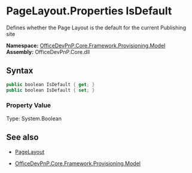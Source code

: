 # PageLayout.Properties IsDefault
Defines whether the Page Layout is the default for the current Publishing site  

**Namespace:** [OfficeDevPnP.Core.Framework.Provisioning.Model](OfficeDevPnP.Core.Framework.Provisioning.Model.md)  
**Assembly:** OfficeDevPnP.Core.dll  
## Syntax
```C#
public boolean IsDefault { get; }
public boolean IsDefault { set; }
```

### Property Value
Type: System.Boolean  

## See also
- [PageLayout](PageLayout.md) 

- [OfficeDevPnP.Core.Framework.Provisioning.Model](OfficeDevPnP.Core.Framework.Provisioning.Model.md)
